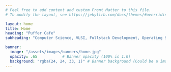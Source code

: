 ```yaml
---
# Feel free to add content and custom Front Matter to this file.
# To modify the layout, see https://jekyllrb.com/docs/themes/#overriding-theme-defaults

layout: home
title: Home
heading: "Puffer Cafe"
subheading: "Computer Science, VLSI, Fullstack Development, Operating Systems, and Technology."

banner:
  image: "/assets/images/banners/home.jpg"
  opacity: .65           # Banner opacity (100% is 1.0)
  background: "rgba(24, 24, 33, 1)" # Banner background (Could be a image)
---
```

